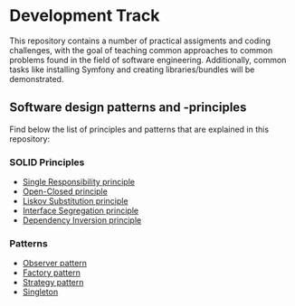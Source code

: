# Development Track

This repository contains a number of practical assigments and coding challenges, with the goal of teaching common
approaches to common problems found in the field of software engineering. Additionally, common tasks like installing
Symfony and creating libraries/bundles will be demonstrated.

## Software design patterns and -principles

Find below the list of principles and patterns that are explained in this repository:

### SOLID Principles
* [Single Responsibility principle](./SOLID/SingleResponsibility)
* [Open-Closed principle](./SOLID/OpenClosed)
* [Liskov Substitution principle](./SOLID/LiskovSubstitution)
* [Interface Segregation principle](./SOLID/InterfaceSegregation)
* [Dependency Inversion principle](./SOLID/DependencyInversion)

### Patterns
* [Observer pattern](./Patterns/Observer)
* [Factory pattern](./Patterns/Factory)
* [Strategy pattern](./Patterns/Strategy)
* [Singleton](./Patterns/Sigleton)
